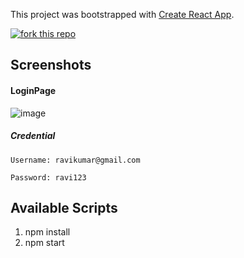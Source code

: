This project was bootstrapped with [Create React App](https://github.com/facebook/create-react-app).

[![fork this repo](http://githubbadges.com/fork.svg?user=kishan0725&repo=Foodie)](http://github.com/kishan0725/Foodie/fork)


## Screenshots

#### LoginPage

![image](https://user-images.githubusercontent.com/36665975/74603119-17c17800-50d6-11ea-823e-6bedca6d54bb.png)

##### Credential

    Username: ravikumar@gmail.com

    Password: ravi123


## Available Scripts

1. npm install
2. npm start



